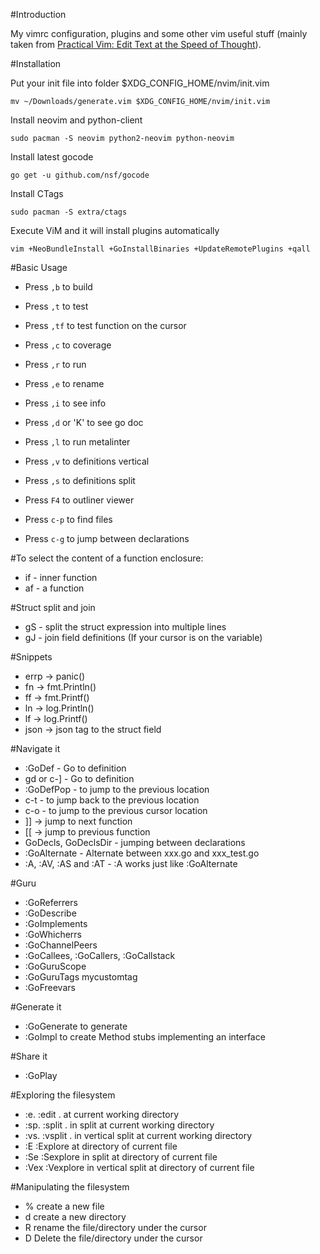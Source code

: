 #Introduction

My vimrc configuration, plugins and some other vim useful stuff (mainly taken from [Practical Vim: Edit Text at the Speed of Thought](http://pragprog.com/book/dnvim/practical-vim)).

#Installation

Put your init file into folder $XDG_CONFIG_HOME/nvim/init.vim
```
mv ~/Downloads/generate.vim $XDG_CONFIG_HOME/nvim/init.vim
```

Install neovim and python-client

```
sudo pacman -S neovim python2-neovim python-neovim
```

Install latest gocode

```
go get -u github.com/nsf/gocode
```

Install CTags

```
sudo pacman -S extra/ctags
```

Execute ViM and it will install plugins automatically
```
vim +NeoBundleInstall +GoInstallBinaries +UpdateRemotePlugins +qall
```

#Basic Usage

- Press `,b`  to build
- Press `,t`  to test
- Press `,tf` to test function on the cursor
- Press `,c`  to coverage
- Press `,r`  to run
- Press `,e`  to rename

- Press `,i`  to see info
- Press `,d` or 'K'  to see go doc
- Press `,l`  to run metalinter
- Press `,v`  to definitions vertical
- Press `,s`  to definitions split

- Press `F4`  to outliner viewer

- Press `c-p` to find files
- Press `c-g` to jump between declarations

#To select the content of a function enclosure:
- if - inner function
- af - a function

#Struct split and join
- gS - split the struct expression into multiple lines
- gJ - join field definitions (If your cursor is on the variable)

#Snippets
- errp -> panic()
- fn -> fmt.Println()
- ff -> fmt.Printf()
- ln -> log.Println()
- lf -> log.Printf()
- json -> json tag to the struct field

#Navigate it
- :GoDef - Go to definition
- gd or c-] - Go to definition
- :GoDefPop - to jump to the previous location
- c-t - to jump back to the previous location
- c-o - to jump to the previous cursor location
- ]] -> jump to next function
- [[ -> jump to previous function
- GoDecls, GoDeclsDir - jumping between declarations
- :GoAlternate - Alternate between xxx.go and xxx_test.go
- :A, :AV, :AS and :AT - :A works just like :GoAlternate

#Guru
- :GoReferrers
- :GoDescribe
- :GoImplements
- :GoWhicherrs
- :GoChannelPeers
- :GoCallees, :GoCallers, :GoCallstack
- :GoGuruScope <scope>
- :GoGuruTags mycustomtag
- :GoFreevars

#Generate it
- :GoGenerate to generate
- :GoImpl to create Method stubs implementing an interface

#Share it
- :GoPlay

#Exploring the filesystem
- :e.		:edit .		at current working directory
- :sp.	:split .	in split at current working directory
- :vs.	:vsplit .	in vertical split at current working directory
- :E		:Explore	at directory of current file
- :Se		:Sexplore	in split at directory of current file
- :Vex	:Vexplore	in vertical split at directory of current file

#Manipulating the filesystem
- %	create a new file
- d	create a new directory
- R	rename the file/directory under the cursor
- D	Delete the file/directory under the cursor

